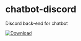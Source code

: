 # chatbot-discord
Discord back-end for chatbot

[ ![Download](https://api.bintray.com/packages/apardyl/maven/chatbot-discord/images/download.svg) ](https://bintray.com/apardyl/maven/chatbot-discord/_latestVersion)
